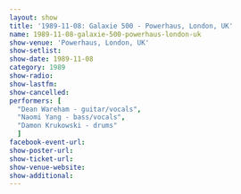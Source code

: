 ```yaml
---
layout: show
title: '1989-11-08: Galaxie 500 - Powerhaus, London, UK'
name: 1989-11-08-galaxie-500-powerhaus-london-uk
show-venue: 'Powerhaus, London, UK'
show-setlist: 
show-date: 1989-11-08
category: 1989
show-radio: 
show-lastfm: 
show-cancelled: 
performers: [
  "Dean Wareham - guitar/vocals",
  "Naomi Yang - bass/vocals",
  "Damon Krukowski - drums"
  ]
facebook-event-url: 
show-poster-url: 
show-ticket-url: 
show-venue-website: 
show-additional: 
---
```


